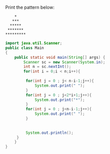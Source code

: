 Print the pattern below:

        *    
       ***   
      *****  
     ******* 
    *********

```java
import java.util.Scanner;
public class Main
{
	public static void main(String[] args) {
	    Scanner sc = new Scanner(System.in);
	    int n = sc.nextInt();
	    for(int i = 0;i < n;i++){
	        
	     for(int j = 0 ; j< n-i-1;j++){
	         System.out.print(" ");
	     }
	     for(int j = 0 ; j<2*i+1;j++){
	         System.out.print("*");
	     }
	     for(int j = 0 ; j<n-i-1;j++){
	         System.out.print(" ");
	     }
	     
	     
	     System.out.println();
	 }
	}
}
```
